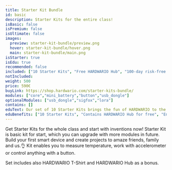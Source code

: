 ```yaml
---
title: Starter Kit Bundle
id: basic
description: Starter Kits for the entire class!
isBasic: false
isPremium: false
isUltimate: false
images:
  preview: starter-kit-bundle/preview.png
  hover: starter-kit-bundle/hover.png
  main: starter-kit-bundle/main.png
isStarter: true
isEdu: true
recommended: false
included: ["10 Starter Kits", "Free HARDWARIO Hub", "100-day risk-free trial","Free 2-hour webinar","3-year Warranty"]
notIncluded:
weight: 500
price: 590€
buyLink: https://shop.hardwario.com/starter-kits-bundle/
modules: ["core","mini_battery","button","usb_dongle"]
optionalModules: ["usb_dongle","sigfox","lora"]
contains: []
eduText: Our set of 10 Starter Kits brings the fun of HARDWARIO to the entire class
eduBenefits: ["10 Starter Kits", "Contains HARDWARIO Hub for free", "Enough for the whole class","HARDWARIO T-Shirt as a gift"]
---
```


Get Starter Kits for the whole class and start with inventions now! Starter Kit is basic kit for start, which you can upgrade with more modules in future. Build your first smart device and create projects to amaze friends, family and us.👌 Kit enables you to measure temperature, work with accelerometer or control anything with a button.

Set includes also HARDWARIO T-Shirt and HARDWARIO Hub as a bonus.
